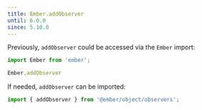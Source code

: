 ```yaml
---
title: Ember.addObserver
until: 6.0.0
since: 5.10.0
---
```



Previously, `addObserver` could be accessed via the `Ember` import:
```js
import Ember from 'ember';

Ember.addObserver
```

If needed, `addObserver` can be imported:
```js
import { addObserver } from '@ember/object/observers';
```
